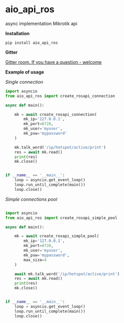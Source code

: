 # aio_api_ros
async implementation Mikrotik api

**Installation**

```
pip install aio_api_ros
```

**Gitter**

[Gitter room. If you have a question - welcome](https://gitter.im/aio_api_ros/community?utm_source=share-link&utm_medium=link&utm_campaign=share-link)

**Example of usage**

*Single connection*
```python
import asyncio
from aio_api_ros import create_rosapi_connection

async def main():

    mk = await create_rosapi_connection(
        mk_ip='127.0.0.1',
        mk_port=8728,
        mk_user='myuser',
        mk_psw='mypassword'
    )

    mk.talk_word('/ip/hotspot/active/print')
    res = await mk.read()
    print(res)
    mk.close()


if __name__ == '__main__':
    loop = asyncio.get_event_loop()
    loop.run_until_complete(main())
    loop.close()

```
*Simple connections pool*
```python

import asyncio
from aio_api_ros import create_rosapi_simple_pool

async def main():

    mk = await create_rosapi_simple_pool(
        mk_ip='127.0.0.1',
        mk_port=8728,
        mk_user='myuser',
        mk_psw='mypassword',
        max_size=4
    )

    await mk.talk_word('/ip/hotspot/active/print')
    res = await mk.read()
    print(res)
    mk.close()


if __name__ == '__main__':
    loop = asyncio.get_event_loop()
    loop.run_until_complete(main())
    loop.close()

```
